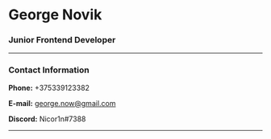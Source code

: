# George Novik
### Junior Frontend Developer
*********
### Contact Information

**Phone:** +375339123382

**E-mail:** george.now@gmail.com

**Discord:** Nicor1n#7388
*********
